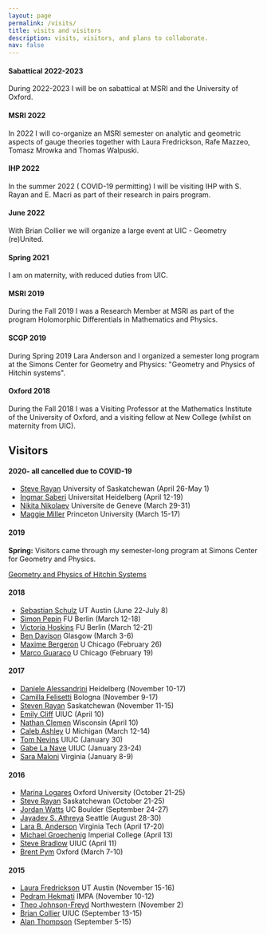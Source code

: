 ```yaml
---
layout: page
permalink: /visits/
title: visits and visitors
description: visits, visitors, and plans to collaborate.
nav: false
---
```


<h4> Sabattical 2022-2023 </h4>

During 2022-2023 I will be on sabattical at MSRI and the University of Oxford.

<h4> MSRI 2022 </h4> 

In 2022 I will co-organize an MSRI semester on analytic and geometric aspects of gauge theories together with Laura Fredrickson, Rafe Mazzeo, Tomasz Mrowka and Thomas Walpuski. 

<h4> IHP 2022 </h4>

In the summer 2022 ( COVID-19 permitting) I will be visiting IHP with S. Rayan and E. Macri as part of their research in pairs program.

<h4> June 2022 </h4> 

With Brian Collier we will organize a large event at UIC - Geometry (re)United.

<h4> Spring 2021 </h4>

I am on maternity, with reduced duties from UIC.

<h4> MSRI 2019 </h4> 

During the Fall 2019 I was a Research Member at MSRI as part of the program Holomorphic Differentials in Mathematics and Physics.

<h4> SCGP 2019 </h4> 

During Spring 2019 Lara Anderson and I organized a semester long program at the Simons Center for Geometry and Physics: "Geometry and Physics of Hitchin systems".

<h4> Oxford 2018 </h4> 

During the Fall 2018 I was a Visiting Professor at the Mathematics Institute of the University of Oxford, and a visiting fellow at New College (whilst on maternity from UIC). 

<h2>Visitors</h2>

<h4>2020- all cancelled due to COVID-19</h4>

* [Steve Rayan](https://math.usask.ca/~rayan/) University of Saskatchewan (April 26-May 1)
* [Ingmar Saberi](https://www.mathi.uni-heidelberg.de/~saberi/) Universitat Heidelberg (April 12-19)
* [Nikita Nikolaev](http://www.unige.ch/math/folks/nikolaev/) Universite de Geneve (March 29-31)
* [Maggie Miller](https://web.math.princeton.edu/~maggiem/) Princeton University (March 15-17)

<h4>2019</h4>

**Spring:** Visitors came through my semester-long program at Simons Center for Geometry and Physics.

[Geometry and Physics of Hitchin Systems](http://scgp.stonybrook.edu/archives/24984)

<h4>2018</h4>

* [Sebastian Schulz](https://www.ma.utexas.edu/users/s.schulz/) UT Austin (June 22-July 8)
* [Simon Pepin](http://simon-pepin.github.io/) FU Berlin (March 12-18)
* [Victoria Hoskins](https://userpage.fu-berlin.de/hoskins/) FU Berlin (March 12-21)
* [Ben Davison](https://sites.google.com/site/bendavisonmath/) Glasgow (March 3-6)
* [Maxime Bergeron](http://www.math.uchicago.edu/~mbergeron/) U Chicago (February 26)
* [Marco Guaraco](http://math.uchicago.edu/~guaraco/) U Chicago (February 19)

<h4>2017</h4>

* [Daniele Alessandrini](https://www.mathi.uni-heidelberg.de/~alessandrini/publications.html) Heidelberg (November 10-17)
* [Camilla Felisetti](https://sites.google.com/site/camillafelisetti/home) Bologna (November 9-17)
* [Steven Rayan](https://math.usask.ca/~rayan/) Saskatchewan (November 11-15)
* [Emily Cliff](http://math.uiuc.edu/~ecliff/home.html) UIUC (April 10)
* [Nathan Clemen](http://www.math.wisc.edu/~clement/) Wisconsin (April 10)
* [Caleb Ashley](https://lsa.umich.edu/math/people/postdoc-faculty/cjashley.html) U Michigan (March 12-14)
* [Tom Nevins](http://www.math.uiuc.edu/~nevins/) UIUC (January 30)
* [Gabe La Nave](http://www.math.uiuc.edu/~lanave/) UIUC (January 23-24)
* [Sara Maloni](http://www.people.virginia.edu/~sm4cw/Welcome.html) Virginia (January 8-9)

<h4>2016</h4>

* [Marina Logares](https://scholar.google.com/citations?user=V3sZ9jYAAAAJ&hl=en) Oxford University (October 21-25)
* [Steve Rayan](http://www.math.usask.ca/~rayan/) Saskatchewan (October 21-25)
* [Jordan Watts](http://euclid.colorado.edu/~jowa8403/) UC Boulder (September 24-27)
* [Jayadev S. Athreya](https://faculty.washington.edu/jathreya/) Seattle (August 28-30)
* [Lara B. Anderson](http://www.phys.vt.edu/~lara137/) Virginia Tech (April 17-20)
* [Michael Groechenig](http://wwwf.imperial.ac.uk/~mgroeche/) Imperial College (April 13)
* [Steve Bradlow](https://schapos.people.uic.edu/www.math.uiuc.edu/~bradlow/) UIUC (April 11)
* [Brent Pym](http://people.maths.ox.ac.uk/pym/) Oxford (March 7-10)

<h4>2015</h4>

* [Laura Fredrickson](http://www.ma.utexas.edu/users/lfredrickson/) UT Austin (November 15-16)
* [Pedram Hekmati](http://www.maths.adelaide.edu.au/pedram.hekmati/) IMPA (November 10-12)
* [Theo Johnson-Freyd](https://www.perimeterinstitute.ca/people/theo-johnson-freyd) Northwestern (November 2)
* [Brian Collier](http://www.math.illinois.edu/~collier3/) UIUC (September 13-15)
* [Alan Thompson](https://www2.warwick.ac.uk/fac/sci/maths/people/staff/thompson/) (September 5-15)